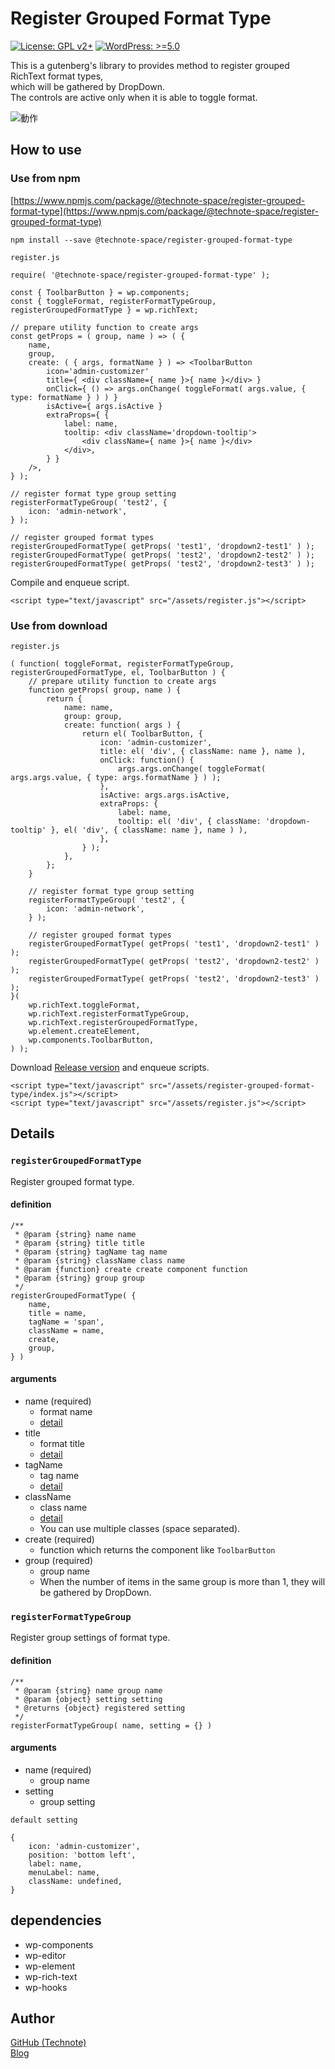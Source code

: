 # Register Grouped Format Type

[![License: GPL v2+](https://img.shields.io/badge/License-GPL%20v2%2B-blue.svg)](http://www.gnu.org/licenses/gpl-2.0.html)
[![WordPress: >=5.0](https://img.shields.io/badge/WordPress-%3E%3D5.0-brightgreen.svg)](https://wordpress.org/)

This is a gutenberg's library to provides method to register grouped RichText format types,   
which will be gathered by DropDown.  
The controls are active only when it is able to toggle format.

![動作](https://raw.githubusercontent.com/technote-space/register-grouped-format-type/master/screenshot1.png)

## How to use
### Use from npm
[https://www.npmjs.com/package/@technote-space/register-grouped-format-type](https://www.npmjs.com/package/@technote-space/register-grouped-format-type)

```
npm install --save @technote-space/register-grouped-format-type
```

`register.js`
```
require( '@technote-space/register-grouped-format-type' );

const { ToolbarButton } = wp.components;
const { toggleFormat, registerFormatTypeGroup, registerGroupedFormatType } = wp.richText;

// prepare utility function to create args
const getProps = ( group, name ) => ( {
	name,
	group,
	create: ( { args, formatName } ) => <ToolbarButton
		icon='admin-customizer'
		title={ <div className={ name }>{ name }</div> }
		onClick={ () => args.onChange( toggleFormat( args.value, { type: formatName } ) ) }
		isActive={ args.isActive }
		extraProps={ {
			label: name,
			tooltip: <div className='dropdown-tooltip'>
				<div className={ name }>{ name }</div>
			</div>,
		} }
	/>,
} );

// register format type group setting
registerFormatTypeGroup( 'test2', {
	icon: 'admin-network',
} );

// register grouped format types
registerGroupedFormatType( getProps( 'test1', 'dropdown2-test1' ) );
registerGroupedFormatType( getProps( 'test2', 'dropdown2-test2' ) );
registerGroupedFormatType( getProps( 'test2', 'dropdown2-test3' ) );

```

Compile and enqueue script.

```
<script type="text/javascript" src="/assets/register.js"></script>
```

### Use from download

`register.js`
```
( function( toggleFormat, registerFormatTypeGroup, registerGroupedFormatType, el, ToolbarButton ) {
	// prepare utility function to create args
	function getProps( group, name ) {
		return {
			name: name,
			group: group,
			create: function( args ) {
				return el( ToolbarButton, {
					icon: 'admin-customizer',
					title: el( 'div', { className: name }, name ),
					onClick: function() {
						args.args.onChange( toggleFormat( args.args.value, { type: args.formatName } ) );
					},
					isActive: args.args.isActive,
					extraProps: {
						label: name,
						tooltip: el( 'div', { className: 'dropdown-tooltip' }, el( 'div', { className: name }, name ) ),
					},
				} );
			},
		};
	}

	// register format type group setting
	registerFormatTypeGroup( 'test2', {
		icon: 'admin-network',
	} );

	// register grouped format types
	registerGroupedFormatType( getProps( 'test1', 'dropdown2-test1' ) );
	registerGroupedFormatType( getProps( 'test2', 'dropdown2-test2' ) );
	registerGroupedFormatType( getProps( 'test2', 'dropdown2-test3' ) );
}(
	wp.richText.toggleFormat,
	wp.richText.registerFormatTypeGroup,
	wp.richText.registerGroupedFormatType,
	wp.element.createElement,
	wp.components.ToolbarButton,
) );

```

Download [Release version](https://raw.githubusercontent.com/technote-space/register-grouped-format-type/master/build/index.js) and enqueue scripts.
```
<script type="text/javascript" src="/assets/register-grouped-format-type/index.js"></script>
<script type="text/javascript" src="/assets/register.js"></script>
```


## Details
### `registerGroupedFormatType`
Register grouped format type.
#### definition
```
/**
 * @param {string} name name
 * @param {string} title title
 * @param {string} tagName tag name
 * @param {string} className class name
 * @param {function} create create component function
 * @param {string} group group
 */
registerGroupedFormatType( {
	name,
	title = name,
	tagName = 'span',
	className = name,
	create,
	group,
} )
```
#### arguments
- name (required)
  - format name
  - [detail](https://github.com/WordPress/gutenberg/blob/release/5.6/packages/rich-text/src/register-format-type.js#L17)
- title
  - format title
  - [detail](https://github.com/WordPress/gutenberg/blob/release/5.6/packages/rich-text/src/register-format-type.js#L211)
- tagName
  - tag name
  - [detail](https://github.com/WordPress/gutenberg/blob/release/5.6/packages/rich-text/src/register-format-type.js#L19)
- className
  - class name
  - [detail](https://github.com/WordPress/gutenberg/blob/release/5.6/packages/rich-text/src/register-format-type.js#L20)
  - You can use multiple classes (space separated).
- create (required)
  - function which returns the component like `ToolbarButton`
- group (required)
  - group name
  - When the number of items in the same group is more than 1, they will be gathered by DropDown.

### `registerFormatTypeGroup`
Register group settings of format type.  
#### definition
```
/**
 * @param {string} name group name
 * @param {object} setting setting
 * @returns {object} registered setting
 */
registerFormatTypeGroup( name, setting = {} )
```  
#### arguments
- name (required)
  - group name
- setting
  - group setting  
  
`default setting`
```
{
	icon: 'admin-customizer',
	position: 'bottom left',
	label: name,
	menuLabel: name,
	className: undefined,
}
```

## dependencies
- wp-components
- wp-editor
- wp-element
- wp-rich-text
- wp-hooks

## Author
[GitHub (Technote)](https://github.com/technote-space)  
[Blog](https://technote.space)
